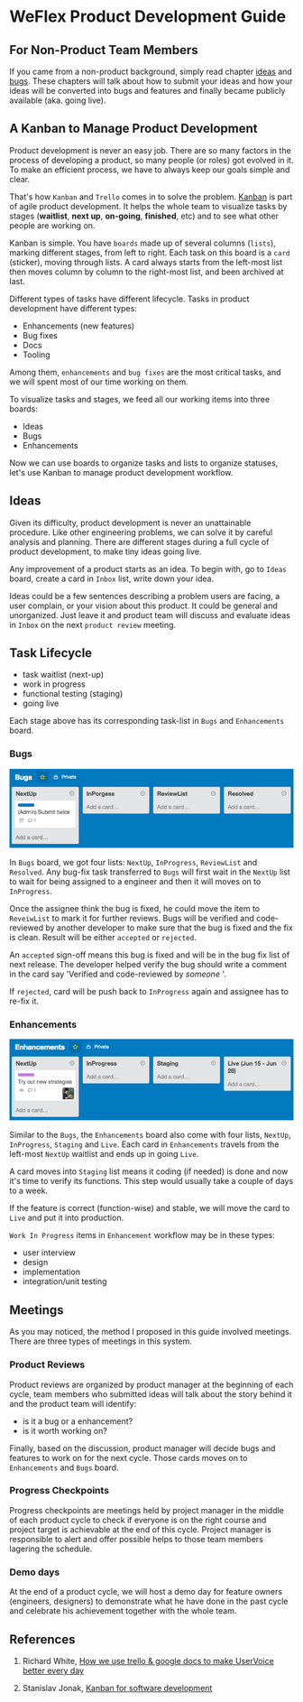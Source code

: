 WeFlex Product Development Guide
====

<!--
  Author: Scott Wang, Alex Li
  Date:   2015/06/17
-->


For Non-Product Team Members
----

If you came from a non-product background, simply read chapter [ideas](#ideas)
and [bugs](#bugs). These chapters will talk about how to submit your ideas and
how your ideas will be converted into bugs and features and finally became
publicly available (aka. going live).


A Kanban to Manage Product Development
----

Product development is never an easy job. There are so many factors in the
process of developing a product, so many people (or roles) got evolved in it.
To make an efficient process, we have to always keep our goals simple and clear.

That's how `Kanban` and `Trello` comes in to solve the problem.
[Kanban](https://en.wikipedia.org/wiki/Kanban_(development)) is part of agile
product development. It helps the whole team to visualize tasks by stages
(**waitlist**, **next up**, **on-going**, **finished**, etc) and to see what
other people are working on.

Kanban is simple. You have `boards` made up of several columns (`lists`),
marking different stages, from left to right. Each task on this board is a
`card` (sticker), moving through lists. A card always starts from the left-most
list then moves column by column to the right-most list, and been archived at
last.

Different types of tasks have different lifecycle. Tasks in product development
have different types:
 
+ Enhancements (new features)
+ Bug fixes
+ Docs
+ Tooling

Among them, `enhancements` and `bug fixes` are the most critical tasks, and we
will spent most of our time working on them.

To visualize tasks and stages, we feed all our working items into three boards:
    
+ Ideas
+ Bugs
+ Enhancements

Now we can use boards to organize tasks and lists to organize statuses, let's
use Kanban to manage product development workflow.


Ideas
----

Given its difficulty, product development is never an unattainable procedure.
Like other engineering problems, we can solve it by careful analysis and
planning. There are different stages during a full cycle of product development,
to make tiny ideas going live.

Any improvement of a product starts as an idea. To begin with, go to `Ideas`
board, create a card in `Inbox` list, write down your idea.

Ideas could be a few sentences describing a problem users are facing, a user
complain, or your vision about this product. It could be general and
unorganized. Just leave it and product team will discuss and evaluate ideas in
`Inbox` on the next `product review` meeting.


Task Lifecycle
----

<!-- TODO: explain -->

+ task waitlist (next-up)
+ work in progress
+ functional testing (staging)
+ going live

Each stage above has its corresponding task-list in `Bugs` and `Enhancements`
board.

### Bugs

![bugs-board](images/bugs-board.png)

In `Bugs` board, we got four lists: `NextUp`, `InProgress`, `ReviewList` and
`Resolved`. Any bug-fix task transferred to `Bugs` will first wait in the
`NextUp` list to wait for being assigned to a engineer and then it will moves on
to `InProgress`.

Once the assignee think the bug is fixed, he could move the item to `ReveiwList`
to mark it for further reviews. Bugs will be verified and code-reviewed by
another developer to make sure that the bug is fixed and the fix is
clean. Result will be either `accepted` or `rejected`.

An `accepted` sign-off means this bug is fixed and will be in the bug fix list
of next release. The developer helped verify the bug should write a comment in
the card say 'Verified and code-reviewed by _someone_ '.

If `rejected`, card will be push back to `InProgress` again and assignee has to
re-fix it.


### Enhancements

![enhancements-board](images/enhancements-board.png)

Similar to the `Bugs`, the `Enhancements` board also come with four lists,
`NextUp`, `InProgress`, `Staging` and `Live`. Each card in `Enhancements`
travels from the left-most `NextUp` waitlist and ends up in going `Live`.

A card moves into `Staging` list means it coding (if needed) is done and now
it's time to verify its functions. This step would usually take a couple of
days to a week.

If the feature is correct (function-wise) and stable, we will move the card to
`Live` and put it into production.

`Work In Progress` items in `Enhancement` workflow may be in these types:

+ user interview
+ design
+ implementation
+ integration/unit testing



Meetings
----

As you may noticed, the method I proposed in this guide involved meetings. There
are three types of meetings in this system.


### Product Reviews

Product reviews are organized by product manager at the beginning of each cycle,
team members who submitted ideas will talk about the story behind it and the
product team will identify:

+ is it a bug or a enhancement?
+ is it worth working on?

Finally, based on the discussion, product manager will decide bugs and features
to work on for the next cycle. Those cards moves on to `Enhancements` and `Bugs`
board.


### Progress Checkpoints

Progress checkpoints are meetings held by project manager in the middle of each
product cycle to check if everyone is on the right course and project target is
achievable at the end of this cycle. Project manager is responsible to alert and
offer possible helps to those team members lagering the schedule.


### Demo days

At the end of a product cycle, we will host a demo day for feature owners
(engineers, designers) to demonstrate what he have done in the past cycle and
celebrate his achievement together with the whole team.



References
----

1. Richard White,
   [How we use trello & google docs to make UserVoice better every day](http://community.uservoice.com/blog/trello-google-docs-product-management/)

2. Stanislav Jonak,
   [Kanban for software development](http://wiretech.org/about-cloud/11-kanban-for-software-development)
